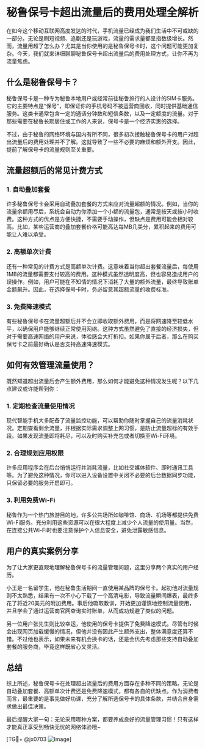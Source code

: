 # 秘鲁保号卡超出流量后的费用处理全解析

在如今这个移动互联网高度发达的时代，手机流量已经成为我们生活中不可或缺的一部分。无论是刷短视频、追剧还是玩游戏，流量的需求量都呈指数级增长。然而，流量用超了怎么办？尤其是当你使用的是秘鲁保号卡时，这个问题可能更加复杂。今天，我们就来详细聊聊秘鲁保号卡超出流量后的费用处理方式，让你不再为流量焦虑。

## 什么是秘鲁保号卡？

秘鲁保号卡是一种专为秘鲁本地用户或经常前往秘鲁旅行的人设计的SIM卡服务。它的主要特点是“保号”，即保证你的手机号码不被运营商回收，同时提供基础通信服务。这类卡通常包含一定的通话分钟数和短信条数，以及一定额度的流量。对于那些需要在秘鲁长期居住或工作的人来说，保号卡是一个经济实惠的选择。

不过，由于秘鲁的网络环境与国内有所不同，很多初次接触秘鲁保号卡的用户对超出流量后的费用处理并不了解。这就导致了一些不必要的麻烦和额外开支。因此，提前了解保号卡的流量规则至关重要。

## 流量超额后的常见计费方式

### 1. 自动叠加套餐
许多秘鲁保号卡会采用自动叠加套餐的方式来应对流量超额的情况。例如，当你的流量余额用尽后，系统会自动为你添加一个小额的流量包，通常是按天或按小时收费。这种方式的优点是方便快捷，不需要手动操作，但缺点是费用可能会相对较高。比如，某些运营商的叠加套餐价格可能高达每MB几美分，累积起来的费用可能让人难以承受。

### 2. 高额单次计费
还有一种常见的计费方式是高额单次计费。这意味着当你超出套餐流量后，每使用1MB的流量都需要支付较高的费用。这种模式虽然透明度高，但也容易造成用户的误操作。例如，用户可能在不知情的情况下消耗了大量的额外流量，最终导致账单金额飙升。因此，在选择保号卡时，务必留意其超额流量的收费标准。

### 3. 免费降速模式
有些秘鲁保号卡在流量超额后并不会立即收取额外费用，而是将网速降至较低水平，以确保用户能够继续正常使用网络。这种方式虽然避免了直接的经济损失，但对于需要高速网络的用户来说，体验感会大打折扣。如果你属于后者，那么在购买保号卡之前最好确认是否支持高速降速模式。

## 如何有效管理流量使用？

既然知道超出流量后会产生额外费用，那么如何才能避免这种情况发生呢？以下几点建议或许能帮到你：

### 1. 定期检查流量使用情况
现代智能手机大多配备了流量监控功能，可以帮助你随时掌握自己的流量消耗状况。定期查看剩余流量，并根据实际需求调整上网习惯，是防止流量超标的有效手段。如果发现流量即将耗尽，可以及时购买补充包或者切换至Wi-Fi环境。

### 2. 合理规划应用权限
许多应用程序会在后台悄悄运行并消耗流量，比如社交媒体软件、即时通讯工具等。为了避免这种情况，你可以进入设备设置中关闭不必要的后台数据同步功能，只保留必要的服务开启即可。

### 3. 利用免费Wi-Fi
秘鲁作为一个热门旅游目的地，许多公共场所如咖啡馆、商场、机场等都提供免费Wi-Fi服务。充分利用这些资源可以在很大程度上减少个人流量的使用量。当然，在连接公共Wi-Fi时也要注意保护个人信息安全，避免泄露敏感信息。

## 用户的真实案例分享

为了让大家更直观地理解秘鲁保号卡的流量管理问题，这里分享两个真实的用户经历。

小王是一名留学生，他在秘鲁生活期间一直使用某品牌的保号卡。起初他对流量规则不太熟悉，结果有一次不小心下载了一个高清电影，导致流量瞬间爆表，最终多花了将近20美元的附加费用。事后他吸取教训，开始更加谨慎地控制流量使用，并且学会了通过运营商官网查询实时账单，从而成功规避了类似的问题。

另一位用户张先生则比较幸运，他使用的保号卡提供了免费降速模式。尽管有时候会出现网页加载缓慢的情况，但他并没有因此产生额外支出，整体满意度还算不错。不过他也表示，如果未来有机会换卡的话，还是会优先考虑那些支持自动叠加套餐的服务商，毕竟这样既省心又灵活。

## 总结

综上所述，秘鲁保号卡在处理超出流量后的费用方面存在多种不同的策略。无论是自动叠加套餐、高额单次计费还是免费降速模式，都有各自的优缺点。作为消费者而言，最重要的是事先做好功课，充分了解所选保号卡的具体条款，并结合自身需求做出最佳决策。

最后提醒大家一句：无论采用哪种方案，都要养成良好的流量管理习惯！只有这样才能真正享受到畅快无忧的网络体验哦~

[TG💪+ @jx0703 ![Image](https://github.com/user-attachments/assets/dbca1d08-cadb-493c-b0ec-ad6f7a83f270)]